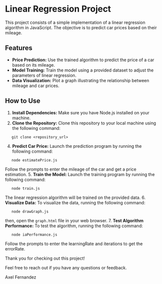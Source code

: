 # Linear Regression Project

This project consists of a simple implementation of a linear regression algorithm in JavaScript. The objective is to predict car prices based on their mileage.

## Features

- **Price Prediction:** Use the trained algorithm to predict the price of a car based on its mileage.
- **Model Training:** Train the model using a provided dataset to adjust the parameters of linear regression.
- **Data Visualization:** Plot a graph illustrating the relationship between mileage and car prices.

## How to Use

1. **Install Dependencies:** Make sure you have Node.js installed on your machine.
2. **Clone the Repository:** Clone this repository to your local machine using the following command:
```shell
   git clone <repository_url>
```

4. **Predict Car Price:** Launch the prediction program by running the following command:
```shell
   node estimatePrice.js
```
Follow the prompts to enter the mileage of the car and get a price estimation.
5. **Train the Model:** Launch the training program by running the following command:
```shell
   node train.js
```
The linear regression algorithm will be trained on the provided data.
6. **Visualize Data:** To visualize the data, running the following command:
```shell
   node drawGraph.js
```
then, open the `graph.html` file in your web browser.
7. **Test Algorithm Performance:** To test the algorithm, running the following command:
```shell
   node iaPerformance.js
```
Follow the prompts to enter the learningRate and iterations to get the errorRate.


Thank you for checking out this project!

Feel free to reach out if you have any questions or feedback.

Axel Fernandez
